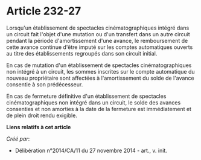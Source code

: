 # Article 232-27

Lorsqu'un établissement de spectacles cinématographiques intégré dans un circuit fait l'objet d'une mutation ou d'un
transfert dans un autre circuit pendant la période d'amortissement d'une avance, le remboursement de cette avance continue
d'être imputé sur les comptes automatiques ouverts au titre des établissements regroupés dans son circuit initial. 

En cas de mutation d'un établissement de spectacles cinématographiques non intégré à un circuit, les sommes inscrites sur le
compte automatique du nouveau propriétaire sont affectées à l'amortissement du solde de l'avance consentie à son
prédécesseur. 

En cas de fermeture définitive d'un établissement de spectacles cinématographiques non intégré dans un circuit, le solde des
avances consenties et non amorties à la date de la fermeture est immédiatement et de plein droit rendu exigible.

**Liens relatifs à cet article**

_Créé par_:

  - Délibération n°2014/CA/11 du 27 novembre 2014 - art., v. init.
